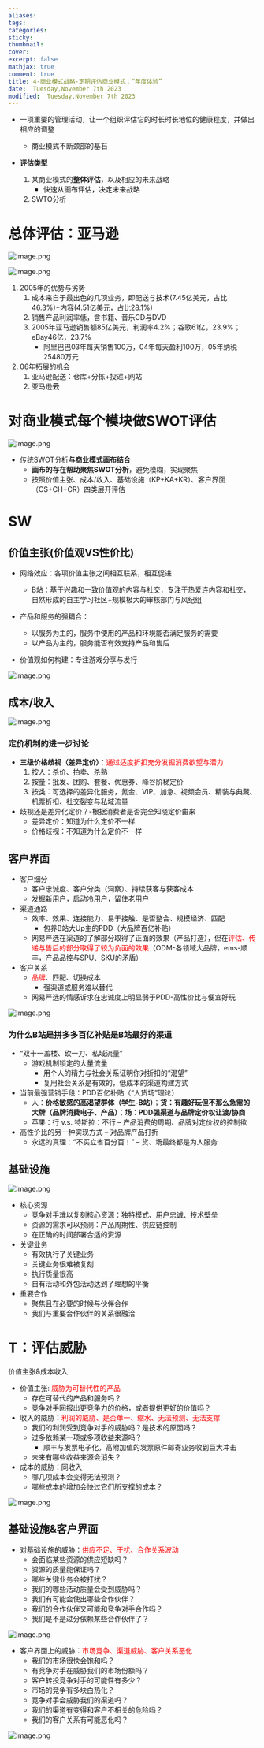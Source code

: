 ```yaml
---
aliases: 
tags: 
categories:
sticky:
thumbnail:
cover: 
excerpt: false
mathjax: true
comment: true
title: 4-商业模式战略-定期评估商业模式：“年度体验”
date:  Tuesday,November 7th 2023
modified:  Tuesday,November 7th 2023
---
```


- 一项重要的管理活动，让一个组织评估它的时长时长地位的健康程度，并做出相应的调整
	- 商业模式不断颈部的基石

- **评估类型**
	1. 某商业模式的**整体评估**，以及相应的未来战略
		- 快速从画布评估，决定未来战略
	2. SWTO分析

# 总体评估：亚马逊

![image.png](https://chillcharlie-img.oss-cn-hangzhou.aliyuncs.com/image%2F2023%2F10%2F31%2Fd09912c1701ea556a71cd0cc5c9a0844_20231031103206.png)

![image.png](https://chillcharlie-img.oss-cn-hangzhou.aliyuncs.com/image%2F2023%2F10%2F31%2Ff2e9f7557061fe6f0bd1293effa1214e_20231031103224.png)

1. 2005年的优势与劣势
	1. 成本来自于最出色的几项业务，即配送与技术(7.45亿美元，占比46.3%)+内容(4.51亿美元，占比28.1%)
	2. 销售产品利润率低，含书籍、音乐CD与DVD
	3. 2005年亚马逊销售额85亿美元，利润率4.2%；谷歌61亿，23.9%；eBay46亿，23.7%
		- 阿里巴巴03年每天销售100万，04年每天盈利100万，05年纳税25480万元
2. 06年拓展的机会
	1. 亚马逊配送：仓库+分拣+投递+网站
	2. 亚马逊**云**

# 对商业模式每个模块做SWOT评估

![image.png](https://chillcharlie-img.oss-cn-hangzhou.aliyuncs.com/image%2F2023%2F10%2F31%2Fc8d5ca480eb8221515e0219b306bd603_20231031102904.png)

- 传统SWOT分析**与商业模式画布结合**
	- **画布的存在帮助聚焦SWOT分析**，避免模糊，实现聚焦
	- 按照价值主张、成本/收入、基础设施（KP+KA+KR）、客户界面（CS+CH+CR）四类展开评估

# SW

## 价值主张(价值观VS性价比)

- 网络效应：各项价值主张之间相互联系，相互促进
	- B站：基于兴趣和一致价值观的内容与社交，专注于热爱连内容和社交，自然形成的自主学习社区+规模极大的审核部门与风纪组

- 产品和服务的强耦合：
	- 以服务为主的，服务中使用的产品和环境能否满足服务的需要
	- 以产品为主的，服务能否有效支持产品和售后
- 价值观如何构建：专注游戏分享与发行

![image.png](https://chillcharlie-img.oss-cn-hangzhou.aliyuncs.com/image%2F2023%2F11%2F07%2F6e2603d26f43eedd752be9ed30a1456f_20231107103522.png)

## 成本/收入

![image.png](https://chillcharlie-img.oss-cn-hangzhou.aliyuncs.com/image%2F2023%2F11%2F07%2Ffb4a0d9a737eab438ea6e02cd66f8c1e_20231107103507.png)

### 定价机制的进一步讨论

- **三级价格歧视（差异定价）**：<font color="#ff0000">通过适度折扣充分发掘消费欲望与潜力</font>
	1. 按人：杀价、拍卖、杀熟
	2. 按量：批发、团购、套餐、优惠券、峰谷阶梯定价
	3. 按类：可选择的差异化服务，氪金、VIP、加急、视频会员、精装与典藏、机票折扣、社交裂变与私域流量
- 歧视还是差异化定价？-根据消费者是否完全知晓定价由来
	- 差异定价：知道为什么定价不一样
	- 价格歧视：不知道为什么定价不一样

## 客户界面

- 客户细分
	- 客户忠诚度、客户分类（洞察）、持续获客与获客成本
	- 发掘新用户，启动冷用户，留住老用户
- 渠道通路
	- 效率、效果、连接能力、易于接触、是否整合、规模经济、匹配
		- 包养B站大Up主的PDD（大品牌百亿补贴）
	- 网易严选在渠道的了解部分取得了正面的效果（产品打造），但在<font color="#ff0000">评估、传递与售后的部分取得了较为负面的效果</font>（ODM-各领域大品牌，ems-顺丰，产品品控与SPU、SKU的矛盾）
- 客户关系
	- <font color="#ff0000">品牌</font>、匹配、切换成本
		- 强渠道或服务难以替代
	- 网易严选的情感诉求在忠诚度上明显弱于PDD-高性价比与便宜好玩

![image.png](https://chillcharlie-img.oss-cn-hangzhou.aliyuncs.com/image%2F2023%2F11%2F07%2Fb7fe665b7bbd7a8f2b8d3c191d13daf6_20231107102336.png)

### 为什么B站是拼多多百亿补贴是B站最好的渠道

- “双十一盖楼、砍一刀、私域流量”
	- 游戏机制锁定的大量流量
		- 用个人的精力与社会关系证明你对折扣的“渴望”
		- 复用社会关系是有效的，低成本的渠道构建方式
- 当前最强营销手段：PDD百亿补贴（“人货场”理论）
	- 人：**价格敏感的高渴望群体（学生-B站）**；**货：有趣好玩但不那么急需的大牌（品牌消费电子、产品）**；**场：PDD强渠道与品牌定价权让渡/协商**
	- 苹果：行 v.s. 特斯拉：不行 – 产品消费的周期、品牌对定价权的控制欲
- 高性价比的另一种实现方式 – 对品牌产品打折
	- 永远的真理：“不买立省百分百！” – 货、场最终都是为人服务

## 基础设施

![image.png](https://chillcharlie-img.oss-cn-hangzhou.aliyuncs.com/image%2F2023%2F11%2F07%2F3c97bbf4bd53c2a8105001148f485a18_20231107103437.png)

- 核心资源
	- 竞争对手难以复刻核心资源：独特模式、用户忠诚、技术壁垒
	- 资源的需求可以预测：产品周期性、供应链控制
	- 在正确的时间部署合适的资源
- 关键业务
	- 有效执行了关键业务
	- 关键业务很难被复刻
	- 执行质量很高
	- 自有活动和外包活动达到了理想的平衡
- 重要合作
	- 聚焦且在必要的时候与伙伴合作
	- 我们与重要合作伙伴的关系很融洽

# T：评估威胁

价值主张&成本收入


- 价值主张: <font color="#ff0000">威胁为可替代性的产品</font>
	- 存在可替代的产品和服务吗？
	- 竞争对手回报出更竞争力的价格，或者提供更好的价值吗？
- 收入的威胁：<font color="#ff0000">利润的威胁、是否单一、缩水、无法预测、无法支撑</font>
	- 我们的利润受到竞争对手的威胁吗？是技术的原因吗？
	- 过多依赖某一项或多项收益来源吗？
		- 顺丰与发票电子化，高附加值的发票原件邮寄业务收到巨大冲击
	- 未来有哪些收益来源会消失？
- 成本的威胁：同收入
	- 哪几项成本会变得无法预测？
	- 哪些成本的增加会快过它们所支撑的成本？

![image.png](https://chillcharlie-img.oss-cn-hangzhou.aliyuncs.com/image%2F2023%2F11%2F07%2Fcb8e521dd7e2558de199e3294a157107_20231107114245.png)


## 基础设施&客户界面

- 对基础设施的威胁：<font color="#ff0000">供应不足、干扰、合作关系波动</font>
	- 会面临某些资源的供应短缺吗？
	- 资源的质量能保证吗？
	- 哪些关键业务会被打扰？
	- 我们的哪些活动质量会受到威胁吗？
	- 我们有可能会使出哪些合作伙伴？
	- 我们的合作伙伴又可能和竞争对手合作吗？
	- 我们是不是过分依赖某些合作伙伴了？


![image.png](https://chillcharlie-img.oss-cn-hangzhou.aliyuncs.com/image%2F2023%2F11%2F07%2Fa21cb0dca48f6c953338c61d7ec8331b_20231107120035.png)

- 客户界面上的威胁：<font color="#ff0000">市场竞争、渠道威胁、客户关系恶化</font>
	- 我们的市场很快会饱和吗？
	- 有竞争对手在威胁我们的市场份额吗？
	- 客户转投竞争对手的可能性有多少？
	- 市场的竞争有多块白热化？
	- 竞争对手会威胁我们的渠道吗？
	- 我们的渠道有变得和客户不相关的危险吗？
	- 我们的客户关系有可能恶化吗？

![image.png](https://chillcharlie-img.oss-cn-hangzhou.aliyuncs.com/image%2F2023%2F11%2F07%2Ffb3cf72db5b432b288ec149854f5b728_20231107120047.png)

